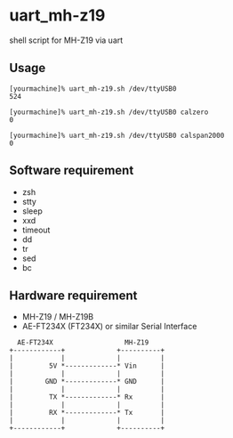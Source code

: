 # uart_mh-z19
shell script for MH-Z19 via uart

## Usage
```
[yourmachine]% uart_mh-z19.sh /dev/ttyUSB0
524

[yourmachine]% uart_mh-z19.sh /dev/ttyUSB0 calzero
0

[yourmachine]% uart_mh-z19.sh /dev/ttyUSB0 calspan2000
0
```

## Software requirement
* zsh
* stty
* sleep
* xxd
* timeout
* dd
* tr
* sed
* bc

## Hardware requirement
* MH-Z19 / MH-Z19B
* AE-FT234X (FT234X) or similar Serial Interface

```
  AE-FT234X                  MH-Z19
+------------+             +----------+
|            |             |          |
|         5V *-------------* Vin      |
|            |             |          |
|        GND *-------------* GND      |
|            |             |          |
|         TX *-------------* Rx       |
|            |             |          |
|         RX *-------------* Tx       |
|            |             |          |
+------------+             +----------+

```

